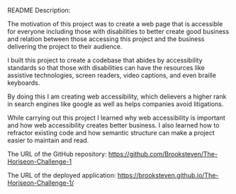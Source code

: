 README Description:

The motivation of this project was to create a web page that is accessible for everyone including those with disabilities to better create good business and relation between those accessing this project and the business delivering the project to their audience. 

I built this project to create a codebase that abides by accessibility standards so that those with disabilities can have the resources like assistive technologies, screen readers, video captions, and even braille keyboards.

By doing this I am creating web accessibility, which delievers a higher rank in search engines like google as well as helps companies avoid litigations.

While carrying out this project I learned why web accessibility is important and how web accessibility creates better business. I also learned how to refractor existing code and how semantic structure can make a project easier to maintain and read.


The URL of the GitHub repository:
https://github.com/Brooksteven/The-Horiseon-Challenge-1

The URL of the deployed application:
https://brooksteven.github.io/The-Horiseon-Challenge-1/

